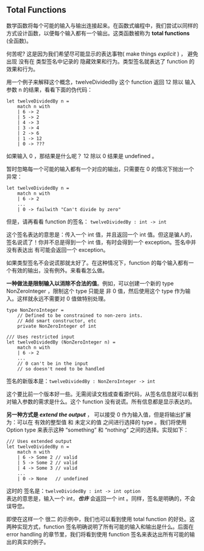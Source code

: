 ## Total Functions

数学函数将每个可能的输入与输出连接起来。在函数式编程中，我们尝试以同样的方式设计函数，以便每个输入都有一个输出。这类函数被称为 **total functions** (全函数)。

何苦呢? 这是因为我们希望尽可能显示的表达事物( make things *explicit* )  ， 避免出现 没有在 类型签名中记录的 隐藏效果和行为。类型签名就表达了 function 的效果和行为。

用一个例子来解释这个概念，twelveDividedBy 这个 function 返回 12 除以 输入参数 n  的结果，看看下面的伪代码：
```
let twelveDividedBy n =
    match n with
    | 6 -> 2
    | 5 -> 2
    | 4 -> 3
    | 3 -> 4
    | 2 -> 6
    | 1 -> 12
    | 0 -> ???
```
如果输入 0 ，那结果是什么呢？ 12 除以 0 结果是 undefined 。

暂时忽略每一个可能的输入都有一个对应的输出，只需要在 0 的情况下抛出一个异常：
```
let twelveDividedBy n =
    match n with
    | 6 -> 2
    ...
    | 0 -> failwith "Can't divide by zero"
```
但是，请再看看 function 的签名：
```twelveDividedBy : int -> int```

这个签名表达的意思是：传入一个 int 值，并且返回一个 int 值。但这是骗人的，签名说谎了！你并不总是得到一个 int 值，有时会得到一个 exception。签名中并没有表达出 有可能会返回一个 exception。

如果类型签名不会说谎那就太好了。在这种情况下，function 的每个输入都有一个有效的输出，没有例外。来看看怎么做。

**一种做法是限制输入以消除不合法的值**。例如，可以创建一个新的 type NonZeroInteger ，限制这个 type 只能是 非 0 值，然后使用这个 type 作为输入。这样就永远不需要对 0 值做特别处理。
```
type NonZeroInteger =
    // Defined to be constrained to non-zero ints.
    // Add smart constructor, etc
    private NonZeroInteger of int

/// Uses restricted input
let twelveDividedBy (NonZeroInteger n) =
    match n with
    | 6 -> 2
    ...
    // 0 can't be in the input
    // so doesn't need to be handled
```
签名的新版本是：```twelveDividedBy : NonZeroInteger -> int```

这个要比前一个版本好一些。无需阅读文档或查看源代码，从签名信息就可以看到对输入参数的需求是什么。这个 function 没有说谎。所有信息都是显示表达的。

**另一种方式是 *extend the output*** ， 可以接受 0 作为输入值，但是将输出扩展为：可以在 有效的整型值 和 未定义的值 之间进行选择的 type 。我们将使用Option type 来表示这种 “something” 和 “nothing” 之间的选择。实现如下：
```
/// Uses extended output
let twelveDividedBy n =
    match n with
    | 6 -> Some 2 // valid
    | 5 -> Some 2 // valid
    | 4 -> Some 3 // valid
    ...
    | 0 -> None   // undefined
```
这时的 签名是：```twelveDividedBy : int -> int option```  
表达的意思是，输入一个 int，***也许*** 会返回一个 int 。同样，签名是明确的，不会误导您。

即使在这样一个 很二 的示例中，我们也可以看到使用 total function 的好处。这两种实现方式，function 签名明确说明了所有可能的输入和输出是什么。后面在 error handling 的章节里，我们将看到使用 function 签名来表达出所有可能的输出的真实的例子。
